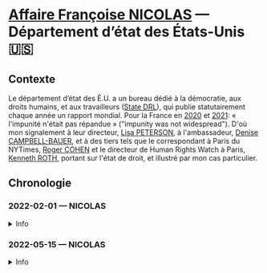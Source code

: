 # [Affaire Françoise NICOLAS](fn.md) — Département d’état des États-Unis🇺🇸

## Contexte
Le département d’état des É.U. a un bureau dédié à la démocratie, aux droits humains, et aux travailleurs ([State DRL](https://twitter.com/stateDRL)), qui publie statutairement chaque année un rapport mondial. Pour la France en [2020](https://www.state.gov/wp-content/uploads/2021/03/FRANCE-2020-HUMAN-RIGHTS-REPORT.pdf) et [2021](https://fr.usembassy.gov/wp-content/uploads/sites/50/313615_FRANCE-2021-HUMAN-RIGHTS-REPORT.pdf): « l'impunité n'était pas répandue » ("impunity was not widespread"). D'où mon signalement à leur directeur, [Lisa PETERSON](whoswho#peters), à l'ambassadeur, [Denise CAMPBELL-BAUER](whoswho#bauer), et à des tiers tels que le correspondant à Paris du NYTimes, [Roger COHEN](whoswho#rcohen) et le directeur de Human Rights Watch à Paris, [Kenneth ROTH](whoswho#kroth), portant sur l'état de droit, et illustré par mon cas particulier.

## Chronologie
### 2022-02-01 — NICOLAS
<details>
  <summary>Info</summary>

* [Amb EU - texte](../pieces/identifiant/67ecf1b9)
* [Amb EU - dépôt](../pieces/identifiant/6ee9b5eb)
* [State DLR - texte](../pieces/identifiant/31f73b4d)
* [State DLR - dépôt](../pieces/identifiant/8fefd21f)
</details>

### 2022-05-15 — NICOLAS
<details>
  <summary>Info</summary>

* [Amb EU - texte](../pieces/identifiant/6ed4b67c)
* [Amb EU - dépôt](../pieces/identifiant/3d2125d8)
* [State DLR - texte](../pieces/identifiant/d7c8696b)
* [PJ no. 1](../pieces/identifiant/bf8eea58)
</details>

